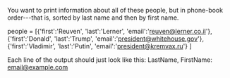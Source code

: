 You want to print information about all of these people, but in phone-book order---that is, sorted by last name and then by first name. 

people = [{'first':'Reuven', 'last':'Lerner', 'email':'reuven@lerner.co.il'},
 {'first':'Donald', 'last':'Trump', 'email':'president@whitehouse.gov'},
 {'first':'Vladimir', 'last':'Putin', 'email':'president@kremvax.ru'}
 ]

Each line of the output should just look like this:
 LastName, FirstName: email@example.com